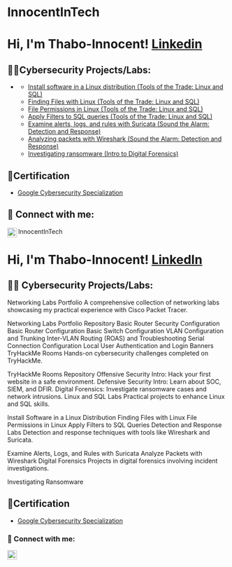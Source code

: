 # InnocentInTech
<h1>Hi, I'm Thabo-Innocent!  <a href="https://www.linkedin.com/in/thabo-innocent-mohlala-201889143?lipi=urn%3Ali%3Apage%3Ad_flagship3_profile_view_base_contact_details%3BbXCGynPhSyK9KeFt%2F0DfjQ%3D%3D">Linkedin</a></h1>

<h2>👨‍💻Cybersecurity Projects/Labs:</h2>

- <b> </b>
  
  - [Install software in a Linux distribution (Tools of the Trade: Linux and SQL)](https://github.com/Welcome-to-GitHub2/Installing_software_in_Linux_distribution/tree/main)
  - [Finding Files with Linux (Tools of the Trade: Linux and SQL)](https://github.com/Welcome-to-GitHub2/Finding_Files_With_Linux/tree/main)
  - [File Permissions in Linux (Tools of the Trade: Linux and SQL)](https://github.com/Welcome-to-GitHub2/File_permissions_in_Linux/tree/main)
  - [Apply Filters to SQL queries (Tools of the Trade: Linux and SQL)](https://github.com/Welcome-to-GitHub2/SQL_filters/tree/main)
  - [Examine alerts, logs, and rules with Suricata (Sound the Alarm: Detection and Response)](https://github.com/Welcome-to-GitHub2/Examine_alerts_logs_and_rules/tree/main)
  - [Analyzing packets with Wireshark (Sound the Alarm: Detection and Response)](https://github.com/Welcome-to-GitHub2/Analyze_packets_with_Wireshark/tree/main)
  - [Investigating ransomware (Intro to Digital Forensics)](https://github.com/Welcome-to-GitHub2/Ransomware_Digital_Forensic/tree/main)


<h2>🏅Certification</h2>

- [Google Cybersecurity Specialization](https://www.coursera.org/account/accomplishments/specialization/certificate/QJJFPJV9PGPC)


<h2> 🤳 Connect with me:</h2>

[<img align="left" alt="thabo-innocent-mohlala | LinkedIn" width="22px" src="https://cdn.jsdelivr.net/npm/simple-icons@v3/icons/linkedin.svg" />][linkedin]

[linkedin]: https://www.linkedin.com/in/thabo-innocent-mohlala-201889143?lipi=urn%3Ali%3Apage%3Ad_flagship3_profile_view_base_contact_details%3BbXCGynPhSyK9KeFt%2F0DfjQ%3D%3D

<!--
**joshmadakor1/joshmadakor1** is a ✨ _special_ ✨ repository because its `README.md` (this file) appears on your GitHub profile.

Here are some ideas to get you started:

- 🔭 I’m currently working on ...
- 🌱 I’m currently learning ...
- 👯 I’m looking to collaborate on ...
- 🤔 I’m looking for help with ...
- 💬 Ask me about ...
- 📫 How to reach me: ...
- 😄 Pronouns: ...
- ⚡ Fun fact: ...
-->
InnocentInTech
<h1>Hi, I'm Thabo-Innocent! <a href="https://www.linkedin.com/in/thabo-innocent-mohlala-201889143?lipi=urn%3Ali%3Apage%3Ad_flagship3_profile_view_base_contact_details%3BbXCGynPhSyK9KeFt%2F0DfjQ%3D%3D">LinkedIn</a> </h1> <h2>👨‍💻 Cybersecurity Projects/Labs:</h2>
Networking Labs Portfolio
A comprehensive collection of networking labs showcasing my practical experience with Cisco Packet Tracer.

Networking Labs Portfolio Repository
Basic Router Security Configuration
Basic Router Configuration
Basic Switch Configuration
VLAN Configuration and Trunking
Inter-VLAN Routing (ROAS) and Troubleshooting
Serial Connection Configuration
Local User Authentication and Login Banners
TryHackMe Rooms
Hands-on cybersecurity challenges completed on TryHackMe.

TryHackMe Rooms Repository
Offensive Security Intro: Hack your first website in a safe environment.
Defensive Security Intro: Learn about SOC, SIEM, and DFIR.
Digital Forensics: Investigate ransomware cases and network intrusions.
Linux and SQL Labs
Practical projects to enhance Linux and SQL skills.

Install Software in a Linux Distribution
Finding Files with Linux
File Permissions in Linux
Apply Filters to SQL Queries
Detection and Response Labs
Detection and response techniques with tools like Wireshark and Suricata.

Examine Alerts, Logs, and Rules with Suricata
Analyze Packets with Wireshark
Digital Forensics
Projects in digital forensics involving incident investigations.

Investigating Ransomware
<h2>🏅Certification</h2>

- [Google Cybersecurity Specialization](https://www.coursera.org/account/accomplishments/specialization/certificate/QJJFPJV9PGPC)
<h3> 🤳 Connect with me:</h3>

[<img align="left" alt="thabo-innocent-mohlala | LinkedIn" width="22px" src="https://cdn.jsdelivr.net/npm/simple-icons@v3/icons/linkedin.svg" />][linkedin]

[linkedin]: https://www.linkedin.com/in/thabo-innocent-mohlala-201889143?lipi=urn%3Ali%3Apage%3Ad_flagship3_profile_view_base_contact_details%3BbXCGynPhSyK9KeFt%2F0DfjQ%3D%3D


